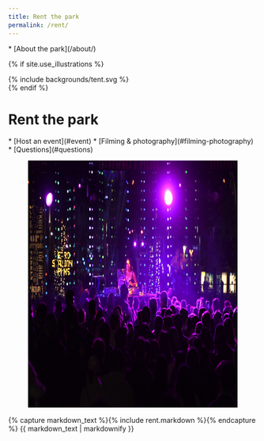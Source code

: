 ```yaml
---
title: Rent the park
permalink: /rent/
---
```


<nav markdown="1">
* [About the park](/about/)
</nav>

{% if site.use_illustrations %}
<style>
.illustration {
  grid-column: -3/-1;
  grid-row: 3/4;
}
.illustration svg {
  height: 20vmax;
  width: auto;
}
main nav:first-child,
main h1,
main h1 + nav {
  grid-column-end: -3;
}
</style>

<div class="illustration">
{% include backgrounds/tent.svg %}
</div>
{% endif %}

<style>
@media (min-width: 60em) {
  body > main > figure:first-of-type {
    grid-column: 1/-1;
    margin-left: -1.5em;
    margin-right: -1.5em;
    margin-top: 0;
    margin-bottom: 0;
  }
  body > main > figure:first-of-type img {
    height: 50vw;
    object-fit: cover;
  }
</style>

<style media="false">
@media (min-width: 60em) {
  body > main {
    grid-template-rows: auto 7vw 13.5em auto;
  }
  body > main > figure:first-of-type {
    grid-column: 1/-1;
    grid-row: 1/4;
    margin-left: -1.5em;
    margin-right: -1.5em;
    margin-top: -15.5em;
    margin-bottom: 0;
    position: relative;
    z-index: -1;
  }
  body > main > figure:first-of-type::after {
    content: "";
    background-image: linear-gradient(to top, hsla(0, 0%, 0%, 0.25) 25%, hsla(0, 0%, 0%, 0.25) 25%, hsla(0, 0%, 0%, 0));
    position: absolute;
    top: 0;
    left: 0;
    width: 100%;
    height: 100%;
  }
  body > main > figure:first-of-type img {
    width: 100%;
    height: calc(100vh + 1.5rem);
    min-height: 50vw;
    object-fit: cover;
  }
  body > main > nav:first-of-type {
    grid-row: 1/2;
    position: relative;
    z-index: 2;
    color: var(--snow);
    align-self: end;
  }
  body > main > h1:first-of-type {
    grid-row: 2/3;
    position: relative;
    z-index: 1;
    color: var(--snow) !important;
    align-self: start;
  }
  body > main > h1:first-of-type + nav {
    grid-row: 3/4;
    position: relative;
    z-index: 2;
    color: var(--snow) !important;
    align-self: start;
  }
  body > .sun {
    display: none;
  }
}
</style>

Rent the park
==================

<nav markdown="1">
* [Host an event](#event)
* [Filming & photography](#filming-photography)
* [Questions](#questions)
</nav>

<figure>
  <img src="/assets/temporary/misc/NYELA2019-0210.JPG" alt="Photo 1" height="500" />
</figure>

<main markdown="1" class="sky-light">

{% capture markdown_text %}{% include rent.markdown %}{% endcapture %}
{{ markdown_text | markdownify }}

</main>
